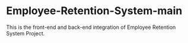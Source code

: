 # Employee-Retention-System-main
This is the front-end and back-end integration of Employee Retention System Project.
